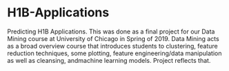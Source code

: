 # H1B-Applications
Predicting H1B Applications. This was done as a final project for our Data Mining course at University of Chicago in Spring of 2019. 
Data Mining acts as a broad overview course that introduces students to clustering, feature reduction techniques, some plotting, 
feature engineering/data manipulation as well as cleansing, andmachine learning models. Project reflects that. 
